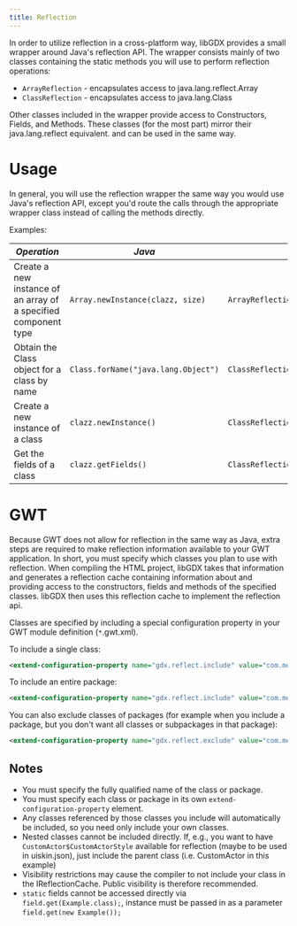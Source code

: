 ```yaml
---
title: Reflection
---
```

In order to utilize reflection in a cross-platform way, libGDX provides a small wrapper around Java's reflection API. The wrapper consists mainly of two classes containing the static methods you will use to perform reflection operations:

  * `ArrayReflection` - encapsulates access to java.lang.reflect.Array
  * `ClassReflection` - encapsulates access to java.lang.Class

Other classes included in the wrapper provide access to Constructors, Fields, and Methods. These classes (for the most part) mirror their java.lang.reflect equivalent. and can be used in the same way.

# Usage

In general, you will use the reflection wrapper the same way you would use Java's reflection API, except you'd route the calls through the appropriate wrapper class instead of calling the methods directly.

Examples:

| *Operation* | *Java* | *Wrapper* |
| ----------- | ------ | --------- |
| Create a new instance of an array of a specified component type | `Array.newInstance(clazz, size)` | `ArrayReflection.newInstance(clazz, size)` |
| Obtain the Class object for a class by name | `Class.forName("java.lang.Object")` | `ClassReflection.forName("java.lang.Object")` |
| Create a new instance of a class | `clazz.newInstance()` | `ClassReflection.newInstance(clazz)` |
| Get the fields of a class | `clazz.getFields()` | `ClassReflection.getFields(clazz)` |

# GWT

Because GWT does not allow for reflection in the same way as Java, extra steps are required to make reflection information available to your GWT application. In short, you must specify which classes you plan to use with reflection. When compiling the HTML project, libGDX takes that information and generates a reflection cache containing information about and providing access to the constructors, fields and methods of the specified classes. libGDX then uses this reflection cache to implement the reflection api.

Classes are specified by including a special configuration property in your GWT module definition (`*`.gwt.xml).

To include a single class:
```xml
<extend-configuration-property name="gdx.reflect.include" value="com.me.reflected.ReflectedClass" />
```

To include an entire package:
```xml
<extend-configuration-property name="gdx.reflect.include" value="com.me.reflected" />
```

You can also exclude classes of packages (for example when you include a package, but you don't want all classes or subpackages in that package):
```xml
<extend-configuration-property name="gdx.reflect.exclude" value="com.me.reflected.NotReflectedClass" />
```

## Notes
  * You must specify the fully qualified name of the class or package.
  * You must specify each class or package in its own `extend-configuration-property` element.
  * Any classes referenced by those classes you include will automatically be included, so you need only include your own classes.
  * Nested classes cannot be included directly. If, e.g., you want to have `CustomActor$CustomActorStyle` available for reflection (maybe to be used in uiskin.json), just include the parent class (i.e. CustomActor in this example)
  * Visibility restrictions may cause the compiler to not include your class in the IReflectionCache. Public visibility is therefore recommended.
  * `static` fields cannot be accessed directly via `field.get(Example.class);`, instance must be passed in as a parameter `field.get(new Example());`
